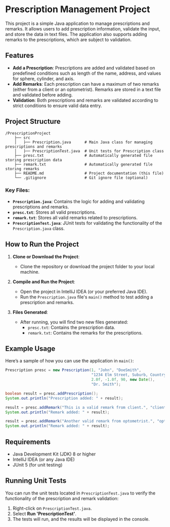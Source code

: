 
# Prescription Management Project

This project is a simple Java application to manage prescriptions and remarks. It allows users to add prescription information, validate the input, and store the data in text files. The application also supports adding remarks to the prescriptions, which are subject to validation.

## Features

- **Add a Prescription**: Prescriptions are added and validated based on predefined conditions such as length of the name, address, and values for sphere, cylinder, and axis.
- **Add Remarks**: Each prescription can have a maximum of two remarks (either from a client or an optometrist). Remarks are stored in a text file and validated before adding.
- **Validation**: Both prescriptions and remarks are validated according to strict conditions to ensure valid data entry.
  
## Project Structure

```
/PrescriptionProject
    ├── src
    │   ├── Prescription.java      # Main Java class for managing prescriptions and remarks
    │   ├── PrescriptionTest.java  # Unit tests for Prescription class 
    ├── presc.txt                  # Automatically generated file storing prescription data
    ├── remark.txt                 # Automatically generated file storing remarks
    ├── README.md                  # Project documentation (this file)
    └── .gitignore                 # Git ignore file (optional)
```

### Key Files:
- **`Prescription.java`**: Contains the logic for adding and validating prescriptions and remarks.
- **`presc.txt`**: Stores all valid prescriptions.
- **`remark.txt`**: Stores all valid remarks related to prescriptions.
- **`PrescriptionTest.java`**: JUnit tests for validating the functionality of the `Prescription.java` class.

## How to Run the Project

1. **Clone or Download the Project**:
   - Clone the repository or download the project folder to your local machine.

2. **Compile and Run the Project**:
   - Open the project in IntelliJ IDEA (or your preferred Java IDE).
   - Run the `Prescription.java` file's `main()` method to test adding a prescription and remarks.

3. **Files Generated**:
   - After running, you will find two new files generated:
     - `presc.txt`: Contains the prescription data.
     - `remark.txt`: Contains the remarks for the prescriptions.
   
## Example Usage

Here’s a sample of how you can use the application in `main()`:

```java
Prescription presc = new Prescription(1, "John", "DoeSmith", 
                                      "1234 Elm Street, Suburb, Country", 
                                      2.0f, -1.0f, 90, new Date(), 
                                      "Dr. Smith");

boolean result = presc.addPrescription();
System.out.println("Prescription added: " + result);

result = presc.addRemark("This is a valid remark from client.", "client");
System.out.println("Remark added: " + result);

result = presc.addRemark("Another valid remark from optometrist.", "optometrist");
System.out.println("Remark added: " + result);
```

## Requirements

- Java Development Kit (JDK) 8 or higher
- IntelliJ IDEA (or any Java IDE)
- JUnit 5 (for unit testing)

## Running Unit Tests

You can run the unit tests located in `PrescriptionTest.java` to verify the functionality of the prescription and remark validation:

1. Right-click on `PrescriptionTest.java`.
2. Select **Run 'PrescriptionTest'**.
3. The tests will run, and the results will be displayed in the console.



